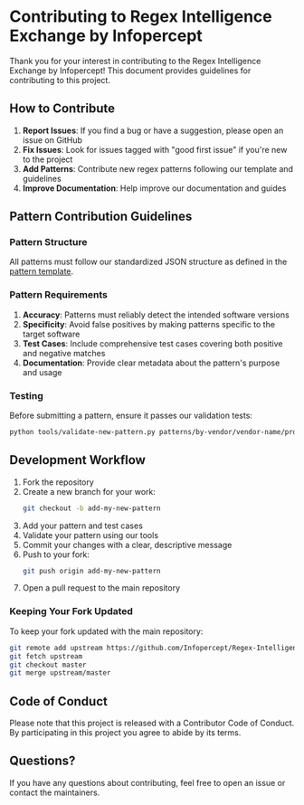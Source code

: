 # Contributing to Regex Intelligence Exchange by Infopercept

Thank you for your interest in contributing to the Regex Intelligence Exchange by Infopercept! This document provides guidelines for contributing to this project.

## How to Contribute

1. **Report Issues**: If you find a bug or have a suggestion, please open an issue on GitHub
2. **Fix Issues**: Look for issues tagged with "good first issue" if you're new to the project
3. **Add Patterns**: Contribute new regex patterns following our template and guidelines
4. **Improve Documentation**: Help improve our documentation and guides

## Pattern Contribution Guidelines

### Pattern Structure

All patterns must follow our standardized JSON structure as defined in the [pattern template](https://github.com/Infopercept/Regex-Intelligence-Exchange-by-Infopercept/blob/master/patterns/TEMPLATE.md).

### Pattern Requirements

1. **Accuracy**: Patterns must reliably detect the intended software versions
2. **Specificity**: Avoid false positives by making patterns specific to the target software
3. **Test Cases**: Include comprehensive test cases covering both positive and negative matches
4. **Documentation**: Provide clear metadata about the pattern's purpose and usage

### Testing

Before submitting a pattern, ensure it passes our validation tests:

```bash
python tools/validate-new-pattern.py patterns/by-vendor/vendor-name/product-name.json
```

## Development Workflow

1. Fork the repository
2. Create a new branch for your work:
   ```bash
   git checkout -b add-my-new-pattern
   ```
3. Add your pattern and test cases
4. Validate your pattern using our tools
5. Commit your changes with a clear, descriptive message
6. Push to your fork:
   ```bash
   git push origin add-my-new-pattern
   ```
7. Open a pull request to the main repository

### Keeping Your Fork Updated

To keep your fork updated with the main repository:

```bash
git remote add upstream https://github.com/Infopercept/Regex-Intelligence-Exchange-by-Infopercept.git
git fetch upstream
git checkout master
git merge upstream/master
```

## Code of Conduct

Please note that this project is released with a Contributor Code of Conduct. By participating in this project you agree to abide by its terms.

## Questions?

If you have any questions about contributing, feel free to open an issue or contact the maintainers.